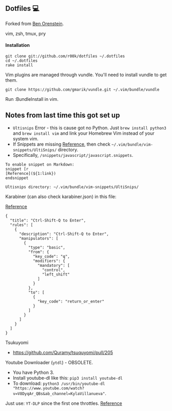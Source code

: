 ## Dotfiles :computer:

Forked from [Ben Orenstein](http://github.com/r00k).

vim, zsh, tmux, pry

#### Installation

    git clone git://github.com/r00k/dotfiles ~/.dotfiles
    cd ~/.dotfiles
    rake install

Vim plugins are managed through vundle. You'll need to install vundle to get them.

    git clone https://github.com/gmarik/vundle.git ~/.vim/bundle/vundle

Run :BundleInstall in vim.


## Notes from last time this got set up

- `Ultisnips` Error - this is cause got no Python. Just `brew install python3` and `brew install vim` and link your Homebrew Vim instead of your system vim.
- If Snippets are missing [Reference](https://stackoverflow.com/questions/37511063/why-ultisnips-does-not-recognize-my-own-snippets), then check `~/.vim/bundle/vim-snippets/UltiSnips/` directory.
- Specifically, `/snippets/javascript/javascript.snippets`.
```
To enable snippet on Markdown:
snippet [r
[Reference](${1:link})
endsnippet
```

`Ultisnips directory: ~/.vim/bundle/vim-snippets/UltiSnips/`

Karabiner (can also check karabiner.json) in this file:

[Reference](https://github.com/pqrs-org/Karabiner-Elements/issues/1225#issuecomment-735239193)

```
{
  "title": "Ctrl-Shift-Q to Enter",
  "rules": [
    {
      "description": "Ctrl-Shift-Q to Enter",
      "manipulators": [
        {
          "type": "basic",
          "from": {
            "key_code": "q",
            "modifiers": {
              "mandatory": [
                "control",
                "left_shift"
              ]
            }
          },
          "to": [
            {
              "key_code": "return_or_enter"
            }
          ]
        }
      ]
    }
  ]
}
```

Tsukuyomi

- https://github.com/Quramy/tsuquyomi/pull/205

Youtube Downloader (`ytdl`) - OBSOLETE.

- You have Python 3.
- Install youtube-dl like this: `pip3 install youtube-dl`
- To download: `python3 /usr/bin/youtube-dl "https://www.youtube.com/watch?v=V8DyqAr_QBs&ab_channel=KylaVillanueva"`.


Just use: `YT-DLP` since the first one throttles. [Reference](https://github.com/yt-dlp/yt-dlp)

